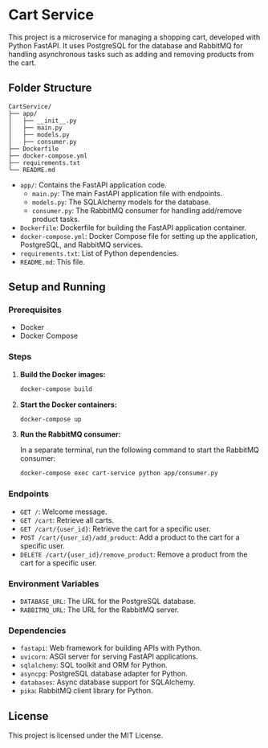 # Cart Service

This project is a microservice for managing a shopping cart, developed with Python FastAPI. It uses PostgreSQL for the database and RabbitMQ for handling asynchronous tasks such as adding and removing products from the cart.

## Folder Structure

```
CartService/
├── app/
│   ├── __init__.py
│   ├── main.py
│   ├── models.py
│   ├── consumer.py
├── Dockerfile
├── docker-compose.yml
├── requirements.txt
└── README.md
```

- `app/`: Contains the FastAPI application code.
  - `main.py`: The main FastAPI application file with endpoints.
  - `models.py`: The SQLAlchemy models for the database.
  - `consumer.py`: The RabbitMQ consumer for handling add/remove product tasks.
- `Dockerfile`: Dockerfile for building the FastAPI application container.
- `docker-compose.yml`: Docker Compose file for setting up the application, PostgreSQL, and RabbitMQ services.
- `requirements.txt`: List of Python dependencies.
- `README.md`: This file.

## Setup and Running

### Prerequisites

- Docker
- Docker Compose

### Steps

1. **Build the Docker images:**

   ```sh
   docker-compose build
   ```

2. **Start the Docker containers:**

   ```sh
   docker-compose up
   ```

3. **Run the RabbitMQ consumer:**

   In a separate terminal, run the following command to start the RabbitMQ consumer:

   ```sh
   docker-compose exec cart-service python app/consumer.py
   ```

### Endpoints

- `GET /`: Welcome message.
- `GET /cart`: Retrieve all carts.
- `GET /cart/{user_id}`: Retrieve the cart for a specific user.
- `POST /cart/{user_id}/add_product`: Add a product to the cart for a specific user.
- `DELETE /cart/{user_id}/remove_product`: Remove a product from the cart for a specific user.

### Environment Variables

- `DATABASE_URL`: The URL for the PostgreSQL database.
- `RABBITMQ_URL`: The URL for the RabbitMQ server.

### Dependencies

- `fastapi`: Web framework for building APIs with Python.
- `uvicorn`: ASGI server for serving FastAPI applications.
- `sqlalchemy`: SQL toolkit and ORM for Python.
- `asyncpg`: PostgreSQL database adapter for Python.
- `databases`: Async database support for SQLAlchemy.
- `pika`: RabbitMQ client library for Python.

## License

This project is licensed under the MIT License.
